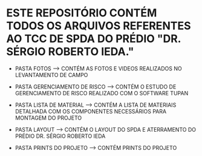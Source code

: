 # ESTE REPOSITÓRIO CONTÉM TODOS OS ARQUIVOS REFERENTES AO TCC DE SPDA DO PRÉDIO "DR. SÉRGIO ROBERTO IEDA."

- PASTA FOTOS --> CONTÉM AS FOTOS E VIDEOS REALIZADOS NO LEVANTAMENTO DE CAMPO

- PASTA GERENCIAMENTO DE RISCO --> CONTÉM O ESTUDO DE GERENCIAMENTO DE RISCO REALIZADO COM O SOFTWARE TUPAN

- PASTA LISTA DE MATERIAL --> CONTÉM A LISTA DE MATERIAIS DETALHADA COM OS COMPONENTES NECESSÁRIOS PARA MONTAGEM DO PROJETO

- PASTA LAYOUT --> CONTÉM O LAYOUT DO SPDA E ATERRAMENTO DO PRÉDIO DR. SÉRGIO ROBERTO IEDA

- PASTA PRINTS DO PROJETO --> CONTÉM PRINTS DO PROJETO

